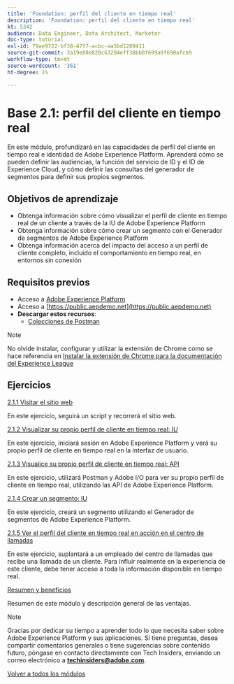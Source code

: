 ```yaml
---
title: 'Foundation: perfil del cliente en tiempo real'
description: 'Foundation: perfil del cliente en tiempo real'
kt: 5342
audience: Data Engineer, Data Architect, Marketer
doc-type: tutorial
exl-id: 79ae9722-bf38-47f7-acbc-aa5bd1289411
source-git-commit: 3a19e88e820c63294eff38bb8f699a9f690afcb9
workflow-type: tm+mt
source-wordcount: '361'
ht-degree: 1%

---
```


# Base 2.1: perfil del cliente en tiempo real

En este módulo, profundizará en las capacidades de perfil del cliente en tiempo real e identidad de Adobe Experience Platform. Aprenderá cómo se pueden definir las audiencias, la función del servicio de ID y el ID de Experience Cloud, y cómo definir las consultas del generador de segmentos para definir sus propios segmentos.

## Objetivos de aprendizaje

- Obtenga información sobre cómo visualizar el perfil de cliente en tiempo real de un cliente a través de la IU de Adobe Experience Platform
- Obtenga información sobre cómo crear un segmento con el Generador de segmentos de Adobe Experience Platform
- Obtenga información acerca del impacto del acceso a un perfil de cliente completo, incluido el comportamiento en tiempo real, en entornos sin conexión

## Requisitos previos

- Acceso a [Adobe Experience Platform](https://experience.adobe.com/platform)
- Acceso a [https://public.aepdemo.net](https://public.aepdemo.net)
- **Descargar estos recursos**:
   - [Colecciones de Postman](./../../../assets/postman/postman_profile.zip)

>[!NOTE]
>
>No olvide instalar, configurar y utilizar la extensión de Chrome como se hace referencia en [Instalar la extensión de Chrome para la documentación del Experience League](../../gettingstarted/gettingstarted/ex1.md)

## Ejercicios

[2.1.1 Visitar el sitio web](./ex1.md)

En este ejercicio, seguirá un script y recorrerá el sitio web.

[2.1.2 Visualizar su propio perfil de cliente en tiempo real: IU](./ex2.md)

En este ejercicio, iniciará sesión en Adobe Experience Platform y verá su propio perfil de cliente en tiempo real en la interfaz de usuario.

[2.1.3 Visualice su propio perfil de cliente en tiempo real: API](./ex3.md)

En este ejercicio, utilizará Postman y Adobe I/O para ver su propio perfil de cliente en tiempo real, utilizando las API de Adobe Experience Platform.

[2.1.4 Crear un segmento: IU](./ex4.md)

En este ejercicio, creará un segmento utilizando el Generador de segmentos de Adobe Experience Platform.

[2.1.5 Ver el perfil del cliente en tiempo real en acción en el centro de llamadas](./ex5.md)

En este ejercicio, suplantará a un empleado del centro de llamadas que recibe una llamada de un cliente. Para influir realmente en la experiencia de este cliente, debe tener acceso a toda la información disponible en tiempo real.

[Resumen y beneficios](./summary.md)

Resumen de este módulo y descripción general de las ventajas.

>[!NOTE]
>
>Gracias por dedicar su tiempo a aprender todo lo que necesita saber sobre Adobe Experience Platform y sus aplicaciones. Si tiene preguntas, desea compartir comentarios generales o tiene sugerencias sobre contenido futuro, póngase en contacto directamente con Tech Insiders, enviando un correo electrónico a **techinsiders@adobe.com**.

[Volver a todos los módulos](../../../overview.md)

